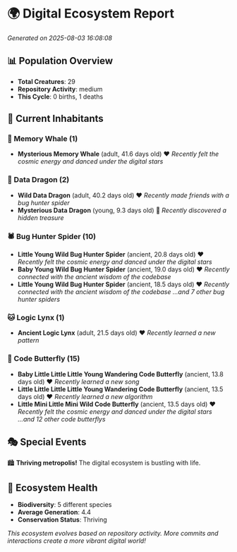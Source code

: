 # 🌍 Digital Ecosystem Report
*Generated on 2025-08-03 16:08:08*

## 📊 Population Overview
- **Total Creatures**: 29
- **Repository Activity**: medium
- **This Cycle**: 0 births, 1 deaths

## 👥 Current Inhabitants

### 🐋 Memory Whale (1)
- **Mysterious Memory Whale** (adult, 41.6 days old) ❤️
  *Recently felt the cosmic energy and danced under the digital stars*

### 🐉 Data Dragon (2)
- **Wild Data Dragon** (adult, 40.2 days old) ❤️
  *Recently made friends with a bug hunter spider*
- **Mysterious Data Dragon** (young, 9.3 days old) 💚
  *Recently discovered a hidden treasure*

### 🕷️ Bug Hunter Spider (10)
- **Little Young Wild Bug Hunter Spider** (ancient, 20.8 days old) ❤️
  *Recently felt the cosmic energy and danced under the digital stars*
- **Baby Young Wild Bug Hunter Spider** (ancient, 19.0 days old) ❤️
  *Recently connected with the ancient wisdom of the codebase*
- **Little Young Wild Bug Hunter Spider** (ancient, 18.5 days old) ❤️
  *Recently connected with the ancient wisdom of the codebase*
  *...and 7 other bug hunter spiders*

### 🐱 Logic Lynx (1)
- **Ancient Logic Lynx** (adult, 21.5 days old) ❤️
  *Recently learned a new pattern*

### 🦋 Code Butterfly (15)
- **Baby Little Little Little Young Wandering Code Butterfly** (ancient, 13.8 days old) ❤️
  *Recently learned a new song*
- **Little Little Little Little Young Wandering Code Butterfly** (ancient, 13.5 days old) ❤️
  *Recently learned a new algorithm*
- **Little Mini Little Mini Wild Code Butterfly** (ancient, 13.5 days old) ❤️
  *Recently felt the cosmic energy and danced under the digital stars*
  *...and 12 other code butterflys*

## 🎭 Special Events

🏙️ **Thriving metropolis!** The digital ecosystem is bustling with life.

## 🔬 Ecosystem Health
- **Biodiversity**: 5 different species
- **Average Generation**: 4.4
- **Conservation Status**: Thriving

*This ecosystem evolves based on repository activity. More commits and interactions create a more vibrant digital world!*